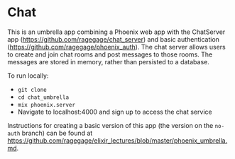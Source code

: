# Chat

This is an umbrella app combining a Phoenix web app with the ChatServer
app (https://github.com/ragegage/chat_server) and basic authentication 
(https://github.com/ragegage/phoenix_auth). The chat server allows users
to create and join chat rooms and post messages to those rooms. The 
messages are stored in memory, rather than persisted to a database.

To run locally: 

+ `git clone`
+ `cd chat_umbrella`
+ `mix phoenix.server`
+ Navigate to localhost:4000 and sign up to access the chat service

Instructions for creating a basic version of this app (the version on the 
`no-auth` branch) can be found at
https://github.com/ragegage/elixir_lectures/blob/master/phoenix_umbrella.md.
